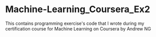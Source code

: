 # Machine-Learning_Coursera_Ex2
This contains programming exercise's code that I wrote during my certification course for Machine Learning on Coursera by Andrew NG
